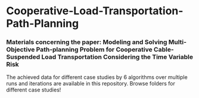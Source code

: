 # Cooperative-Load-Transportation-Path-Planning
### Materials concerning the paper: Modeling and Solving Multi-Objective Path-planning Problem for Cooperative Cable-Suspended Load Transportation Considering the Time Variable Risk

The achieved data for different case studies by 6 algorithms over multiple runs and iterations are available in this repository. Browse folders for different case studies!
